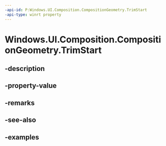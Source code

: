 ```yaml
---
-api-id: P:Windows.UI.Composition.CompositionGeometry.TrimStart
-api-type: winrt property
---
```


<!-- Property syntax.
public float TrimStart { get;  set; }
-->

# Windows.UI.Composition.CompositionGeometry.TrimStart

## -description

## -property-value

## -remarks

## -see-also

## -examples

